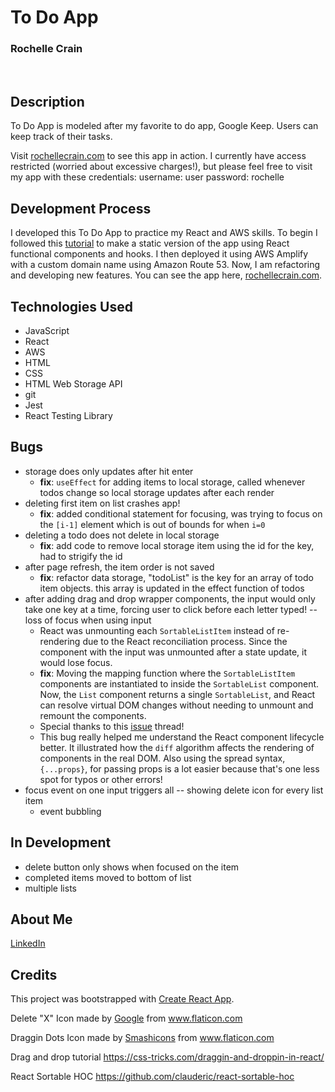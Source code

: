 # To Do App
### Rochelle Crain
<br>

## Description
To Do App is modeled after my favorite to do app, Google Keep. Users can keep track of their tasks.

Visit [rochellecrain.com](https://www.rochellecrain.com/) to see this app in action. I currently have access restricted (worried about excessive charges!), but please feel free to visit my app with these credentials:
  username: user
  password: rochelle

## Development Process
I developed this To Do App to practice my React and AWS skills. To begin I followed this [tutorial](https://upmostly.com/tutorials/build-a-todo-app-in-react-using-hooks) to make a static version of the app using React functional components and hooks. I then deployed it using AWS Amplify with a custom domain name using Amazon Route 53. Now, I am refactoring and developing new features. You can see the app here, [rochellecrain.com](https://www.rochellecrain.com/). 

## Technologies Used
* JavaScript
* React
* AWS
* HTML
* CSS
* HTML Web Storage API
* git
* Jest
* React Testing Library

## Bugs
* storage does only updates after hit enter
   * **fix**: ```useEffect``` for adding items to local storage, called whenever todos change so local storage updates after each render
* deleting first item on list crashes app!
  * **fix**: added conditional statement for focusing, was trying to focus on the ```[i-1]``` element which is out of bounds for when ```i=0```
* deleting a todo does not delete in local storage
    * **fix**: add code to remove local storage item using the id for the key, had to strigify the id
* after page refresh, the item order is not saved
  * **fix**: refactor data storage, "todoList" is the key for an array of todo item objects. this array is updated in the effect function of todos
* after adding drag and drop wrapper components, the input would only take one key at a time, forcing user to click before each letter typed! -- loss of focus when using input
  * React was unmounting each ```SortableListItem``` instead of re-rendering due to the React reconciliation process. Since the component with the input was unmounted after a state update, it would lose focus. 
  * **fix**: Moving the mapping function where the ```SortableListItem``` components are instantiated to inside the ```SortableList``` component. Now, the ```List``` component returns a single ```SortableList```, and React can resolve virtual DOM changes without needing to unmount and remount the components. 
  * Special thanks to this [issue](https://github.com/clauderic/react-sortable-hoc/issues/120) thread!
  * This bug really helped me understand the React component lifecycle better. It illustrated how the ```diff``` algorithm affects the rendering of components in the real DOM. Also using the spread syntax, ```{...props}```, for passing props is a lot easier because that's one less spot for typos or other errors!
* focus event on one input triggers all -- showing delete icon for every list item
  * event bubbling

## In Development
* delete button only shows when focused on the item
* completed items moved to bottom of list
* multiple lists

## About Me
[LinkedIn](https://www.linkedin.com/in/rochelle-roberts)


## Credits
This project was bootstrapped with [Create React App](https://github.com/facebook/create-react-app).

Delete "X" Icon made by <a href="https://www.flaticon.com/authors/google" title="Google">Google</a> from <a href="https://www.flaticon.com/" title="Flaticon"> www.flaticon.com</a>

Draggin Dots Icon made by <a href="https://smashicons.com/" title="Smashicons">Smashicons</a> from <a href="https://www.flaticon.com/" title="Flaticon"> www.flaticon.com</a>

Drag and drop tutorial https://css-tricks.com/draggin-and-droppin-in-react/

React Sortable HOC https://github.com/clauderic/react-sortable-hoc